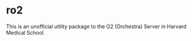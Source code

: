 # ro2
This is an unofficial utility package to the O2 (Orchestra) Server in Harvard Medical School.
